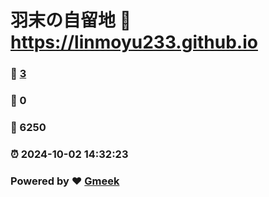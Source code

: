 # 羽末の自留地 :link: https://linmoyu233.github.io 
### :page_facing_up: [3](https://linmoyu233.github.io/tag.html) 
### :speech_balloon: 0 
### :hibiscus: 6250 
### :alarm_clock: 2024-10-02 14:32:23 
### Powered by :heart: [Gmeek](https://github.com/Meekdai/Gmeek)
